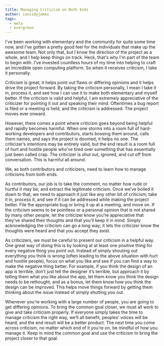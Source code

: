 ```yaml
---
title: Managing Criticism on Both Ends
author: cassidyjames
tags:
  - meta
  - evergreen
---
```


I've been working with elementary and the community for quite some time now, and I've gotten a pretty good feel for the individuals that make up the awesome team. Not only that, but I know the direction of the project as a whole, and I help keep things on track. Heck, that's why I'm part of the team to begin with. I've invested countless hours of my time into helping to craft an incredible open computing platform. So when it receives criticism, I take it personally.

Criticism is great; it helps point out flaws or differing opinions and it helps drive the project forward. By taking the criticism personally, I mean I take it in, process it, and see how I can use it to make both elementary and myself better. If the criticism is valid and helpful, I am extremely appreciative of the criticizer for pointing it out and speaking their mind. Oftentimes a bug report is filed or a meeting is held, and the criticism is addressed. The project moves ever onward.

However, there comes a point where criticism goes beyond being helpful and rapidly becomes harmful. When one storms into a room full of hard-working developers and contributors, starts bossing them around, calls them names, and says the project is doomed, it helps no one. The criticizer’s intentions may be entirely valid, but the end result is a room full of hurt and hostile people who’ve tired over something that has essentially just been called crap. The criticizer is shut out, ignored, and cut off from conversation. This is harmful all around.

We, as both contributors and criticizers, need to learn how to manage criticisms from both ends.

As contributors, our job is to take the comment, no matter how rude or hurtful it may be, and extract the legitimate criticism. Once we’ve boiled it down to that, we need to approach it just like any other bit of criticism; take it in, process it, and see if it can be addressed while making the project better. File the appropriate bug or bring it up at a meeting, and move on. If the criticism seems to be pointless or a personal opinion that is not shared by many other people, let the criticizer know you’re appreciative that they’ve shared their thoughts and that you’ll keep it in mind. Simply acknowledging the criticism can go a long way; it lets the criticizer know the thoughts were heard and that you accept they exist.

As criticizers, we must be careful to present our criticism in a helpful way. One great way of doing this is by looking at at least one positive thing for every negative thing you point out. Instead of simply shouting out everything you think is wrong (often leading to the above situation with hurt and hostile people), focus on what you like and see if you can find a way to make the negative thing better. For example, if you think the design of an app is terrible, don’t just tell the designer it’s terrible, but approach it by telling them what you like about the app, let them know you think the design needs to be rethought, and as a bonus, let them know how you think the design can be improved. This helps move things forward by getting them thinking about the issue instead of simply shutting you out.

Whenever you’re working with a large number of people, you are going to get differing opinions. To bring the common goal closer, we must all work to give and take criticism properly. If everyone simply takes the time to manage criticism the right way, we’ll all benefit, peoples’ voices will be heard, and the end result will be a better product. The next time you come across criticism, no matter which end of it you’re on, be mindful of how you manage it. Keep in mind the common goal and use the criticism to bring the project closer to that goal.
